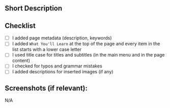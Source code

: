 ## Short Description
<!--- Shortly describe what this PR introduces. Make sure to include the URLs of the newly added or edited pages. -->
<!--- For help on writing docs, visit https://docs.webiny.com/docs/contributing/documentation -->

## Checklist
- [ ] I added page metadata (description, keywords)
- [ ] I added `What You'll Learn` at the top of the page and every item in the list starts with a lower case letter
- [ ] I used title case for titles and subtitles (in the main menu and in the page content)
- [ ] I checked for typos and grammar mistakes
- [ ] I added descriptions for inserted images (if any)

<!--- Resources:
- new document template: https://docs.webiny.com/docs/contributing/documentation#template-for-new-docs
- "What You'll Learn" example: https://docs.webiny.com/docs/how-to-guides/upgrade-webiny
- example of using title-case correctly: https://docs.webiny.com/docs/key-topics/deployment/iac-with-pulumi
- for title case checks - https://titlecaseconverter.com
- for typos and grammar checks - https://www.grammarly.com
-->

## Screenshots (if relevant):
N/A
